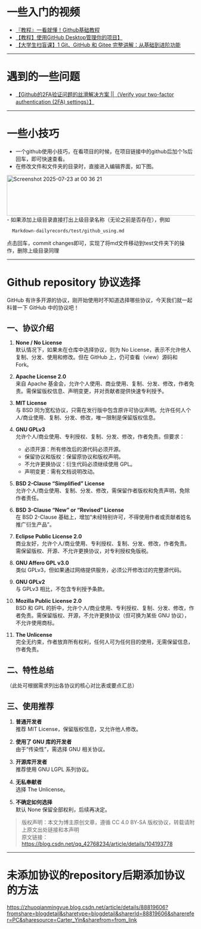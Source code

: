 # 一些入门的视频
- [『教程』一看就懂！Github基础教程](https://www.bilibili.com/video/BV1hS4y1S7wL?vd_source=4fd6c4265e65c0785c912874692a3971)
- [【教程】使用GitHub Desktop管理你的项目】](https://www.bilibili.com/video/BV13W411U7HY?vd_source=4fd6c4265e65c0785c912874692a3971)
- [【大学生扫盲课】1 Git、GitHub 和 Gitee 完整讲解：从基础到进阶功能](https://www.bilibili.com/video/BV1G8CFYvEjt?vd_source=4fd6c4265e65c0785c912874692a3971)

---

# 遇到的一些问题
- [【Github的2FA验证问题的丝滑解决方案 ||（Verify your two-factor authentication (2FA) settings）】](https://www.bilibili.com/video/BV1sj411e7wH?vd_source=4fd6c4265e65c0785c912874692a3971)

---

# 一些小技巧
- 一个github使用小技巧，在看项目的时候，在项目链接中的github后加个1s后回车，即可快速查看。
- 在修改文件和文件夹的目录时，直接进入编辑界面，如下图。
<img width="1371" height="109" alt="Screenshot 2025-07-23 at 00 36 21" src="https://github.com/user-attachments/assets/8e102fac-fb78-43e7-aa79-0abe13da2517" />
- 如果添加上级目录直接打出上级目录名称（无论之前是否存在），例如

```bash
  Markdown-dailyrecords/test/github_using.md
```

点击回车，commit changes即可，实现了将md文件移动到test文件夹下的操作，删除上级目录同理


---

# Github repository 协议选择
GitHub 有许多开源的协议，刚开始使用时不知道选择哪些协议，今天我们就一起科普一下 GitHub 中的协议吧！

## 一、协议介绍

1. **None / No License**  
   默认情况下，如果未在仓库中选择协议，则为 No License，表示不允许他人复制、分发、使用和修改。但在 GitHub 上，仍可查看（view）源码和 Fork。

2. **Apache License 2.0**  
   来自 Apache 基金会，允许个人使用、商业使用、复制、分发、修改，作者免责。需保留版权信息、声明变更，并对贡献者提供快速专利授予。

3. **MIT License**  
   与 BSD 同为宽松协议，只需在发行版中包含原许可协议声明。允许任何人个人/商业使用、复制、分发、修改，唯一限制是保留版权信息。

4. **GNU GPLv3**  
   允许个人/商业使用、专利授权、复制、分发、修改，作者免责。但要求：
   - 必须开源：所有修改后的源代码必须开源。  
   - 保留协议和版权：保留原协议和版权声明。  
   - 不允许更换协议：衍生代码必须继续使用 GPL。  
   - 声明变更：需有文档说明改动。

5. **BSD 2-Clause “Simplified” License**  
   允许个人/商业使用、复制、分发、修改，需保留作者版权和免责声明，免除作者责任。

6. **BSD 3-Clause “New” or “Revised” License**  
   在 BSD 2-Clause 基础上，增加“未经特别许可，不得使用作者或贡献者姓名推广衍生产品”。

7. **Eclipse Public License 2.0**  
   商业友好，允许个人/商业使用、专利授权、复制、分发、修改，作者免责。需保留版权、开源、不允许更换协议，对专利授权免版税。

8. **GNU Affero GPL v3.0**  
   类似 GPLv3，但如果通过网络提供服务，必须公开修改过的完整源代码。

9. **GNU GPLv2**  
   与 GPLv3 相比，不包含专利授予条款。

10. **Mozilla Public License 2.0**  
    BSD 和 GPL 的折中，允许个人/商业使用、专利授权、复制、分发、修改，作者免责。需保留版权、开源，不允许更换协议（但可换为某些 GNU 协议），不允许使用商标。

11. **The Unlicense**  
    完全无约束，作者放弃所有权利，任何人可为任何目的使用，无需保留信息，作者免责。

## 二、特性总结

（此处可根据需求列出各协议的核心对比表或要点汇总）

## 三、使用推荐

1. **普通开发者**  
   推荐 MIT License，保留版权信息，又允许他人修改。

2. **使用了 GNU 库的开发者**  
   由于“传染性”，需选择 GNU 相关协议。

3. **开源库开发者**  
   推荐使用 GNU LGPL 系列协议。

4. **无私奉献者**  
   选择 The Unlicense。

5. **不确定如何选择**  
   默认 None 保留全部权利，后续再决定。

> 版权声明：本文为博主原创文章，遵循 CC 4.0 BY‑SA 版权协议，转载请附上原文出处链接和本声明  
原文链接：https://blog.csdn.net/qq_42768234/article/details/104193778
---

# 未添加协议的repository后期添加协议的方法
https://zhuoqianmingyue.blog.csdn.net/article/details/88819606?fromshare=blogdetail&sharetype=blogdetail&sharerId=88819606&sharerefer=PC&sharesource=Carter_Yin&sharefrom=from_link
